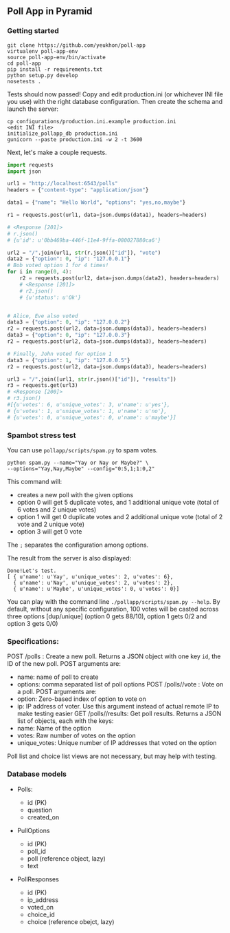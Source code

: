 ## Poll App in Pyramid

### Getting started

```
git clone https://github.com/yeukhon/poll-app
virtualenv poll-app-env
source poll-app-env/bin/activate
cd poll-app
pip install -r requirements.txt
python setup.py develop
nosetests .
```

Tests should now passed! Copy and edit production.ini (or whichever
INI file you use) with the right database configuration. Then
create the schema and launch the server:

```
cp configurations/production.ini.example production.ini
<edit INI file>
initialize_pollapp_db production.ini
gunicorn --paste production.ini -w 2 -t 3600
```

Next, let's make a couple requests.

```python
import requests
import json

url1 = "http://localhost:6543/polls"
headers = {"content-type": "application/json"}

data1 = {"name": "Hello World", "options": "yes,no,maybe"}

r1 = requests.post(url1, data=json.dumps(data1), headers=headers)

# <Response [201]>
# r.json()
# {u'id': u'0bb469ba-446f-11e4-9ffa-080027880ca6'}

url2 = "/".join(url1, str(r.json()["id"]), "vote")
data2 = {"option": 0, "ip": "127.0.0.1"}
# Bob voted option 1 for 4 times!
for i in range(0, 4):
    r2 = requests.post(url2, data=json.dumps(data2), headers=headers)
    # <Response [201]>
    # r2.json()
    # {u'status': u'Ok'}


# Alice, Eve also voted
data3 = {"option": 0, "ip": "127.0.0.2"}
r2 = requests.post(url2, data=json.dumps(data3), headers=headers)
data3 = {"option": 0, "ip": "127.0.0.3"}
r2 = requests.post(url2, data=json.dumps(data3), headers=headers)

# Finally, John voted for option 1
data3 = {"option": 1, "ip": "127.0.0.5"}
r2 = requests.post(url2, data=json.dumps(data3), headers=headers)

url3 = "/".join([url1, str(r.json()["id"]), "results"])
r3 = requests.get(url3)
# <Response [200]>
# r3.json()
#[{u'votes': 6, u'unique_votes': 3, u'name': u'yes'},
# {u'votes': 1, u'unique_votes': 1, u'name': u'no'},
# {u'votes': 0, u'unique_votes': 0, u'name': u'maybe'}]

```

### Spambot stress test

You can use ``pollapp/scripts/spam.py`` to spam votes.

```
python spam.py --name="Yay or Nay or Maybe?" \
--options="Yay,Nay,Maybe" --config="0:5,1;1:0,2"

```

This command will:

* creates a new poll with the given options
* option 0 will get 5 duplicate votes, and 1 additional unique vote
(total of 6 votes and 2 unique votes)
* option 1 will get 0 duplicate votes and 2 additional unique vote
(total of 2 vote and 2 unique vote)
* option 3 will get 0 vote

The ``;`` separates the configuration among options.

The result from the server is also displayed:

```
Done!Let's test.
[ { u'name': u'Yay', u'unique_votes': 2, u'votes': 6},
  { u'name': u'Nay', u'unique_votes': 2, u'votes': 2},
  { u'name': u'Maybe', u'unique_votes': 0, u'votes': 0}]
```

You can play with the command line ``./pollapp/scripts/spam.py --help``.
By default, without any specific configuration, 100 votes will
be casted across three options [dup/unique] (option 0 gets 88/10),
option 1 gets 0/2 and option 3 gets 0/0)

### Specifications:

POST /polls : Create a new poll. Returns a JSON object with one key `id`, the ID of the new poll. POST arguments are:
* name: name of poll to create
* options: comma separated list of poll options
  POST /polls/<id>/vote : Vote on a poll. POST arguments are:
* option: Zero-based index of option to vote on
* ip: IP address of voter. Use this argument instead of actual remote IP to make testing easier
GET /polls/<id>/results: Get poll results. Returns a JSON list of objects, each with the keys:
* name: Name of the option
* votes: Raw number of votes on the option
* unique_votes: Unique number of IP addresses that voted on the option

Poll list and choice list views are not necessary, but may help with testing.


### Database models

* Polls:

    * id (PK)
    * question
    * created_on

* PullOptions

    * id (PK)
    * poll_id
    * poll (reference object, lazy)
    * text

* PollResponses

    * id (PK)
    * ip_address
    * voted_on
    * choice_id
    * choice (reference obejct, lazy)

